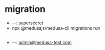 # migration
-  --: supersecret
- npx @medusajs/medusa-cli migrations run


## 

-  --: admin@medusa-test.com 
